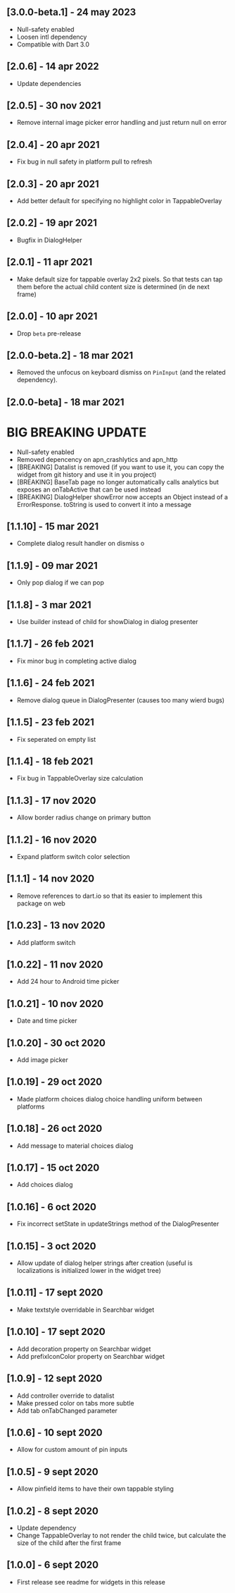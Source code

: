## [3.0.0-beta.1] - 24 may 2023

* Null-safety enabled
* Loosen intl dependency
* Compatible with Dart 3.0

## [2.0.6] - 14 apr 2022

* Update dependencies

## [2.0.5] - 30 nov 2021

* Remove internal image picker error handling and just return null on error

## [2.0.4] - 20 apr 2021

* Fix bug in null safety in platform pull to refresh

## [2.0.3] - 20 apr 2021

* Add better default for specifying no highlight color in TappableOverlay

## [2.0.2] - 19 apr 2021

* Bugfix in DialogHelper

## [2.0.1] - 11 apr 2021

* Make default size for tappable overlay 2x2 pixels. So that tests can tap them before the actual child content size is determined (in de next frame)

## [2.0.0] - 10 apr 2021

* Drop `beta` pre-release

## [2.0.0-beta.2] - 18 mar 2021

* Removed the unfocus on keyboard dismiss on `PinInput` (and the related dependency).

## [2.0.0-beta] - 18 mar 2021

# BIG BREAKING UPDATE

* Null-safety enabled
* Removed depencency on apn_crashlytics and apn_http
* [BREAKING] Datalist is removed (if you want to use it, you can copy the widget from git history and use it in you project)
* [BREAKING] BaseTab page no longer automatically calls analytics but exposes an onTabActive that can be used instead
* [BREAKING] DialogHelper showError now accepts an Object instead of a ErrorResponse. toString is used to convert it into a message

## [1.1.10] - 15 mar 2021

* Complete dialog result handler on dismiss o

## [1.1.9] - 09 mar 2021

* Only pop dialog if we can pop

## [1.1.8] - 3 mar 2021

* Use builder instead of child for showDialog in dialog presenter

## [1.1.7] - 26 feb 2021

* Fix minor bug in completing active dialog

## [1.1.6] - 24 feb 2021

* Remove dialog queue in DialogPresenter (causes too many wierd bugs)

## [1.1.5] - 23 feb 2021

* Fix seperated on empty list

## [1.1.4] - 18 feb 2021

* Fix bug in TappableOverlay size calculation

## [1.1.3] - 17 nov 2020

* Allow border radius change on primary button

## [1.1.2] - 16 nov 2020

* Expand platform switch color selection

## [1.1.1] - 14 nov 2020

* Remove references to dart.io so that its easier to implement this package on web

## [1.0.23] - 13 nov 2020

* Add platform switch

## [1.0.22] - 11 nov 2020

* Add 24 hour to Android time picker

## [1.0.21] - 10 nov 2020

* Date and time picker

## [1.0.20] - 30 oct 2020

* Add image picker

## [1.0.19] - 29 oct 2020

* Made platform choices dialog choice handling uniform between platforms

## [1.0.18] - 26 oct 2020

* Add message to material choices dialog

## [1.0.17] - 15 oct 2020

* Add choices dialog

## [1.0.16] - 6 oct 2020

* Fix incorrect setState in updateStrings method of the DialogPresenter

## [1.0.15] - 3 oct 2020

* Allow update of dialog helper strings after creation (useful is localizations is initialized lower in the widget tree)

## [1.0.11] - 17 sept 2020

* Make textstyle overridable in Searchbar widget

## [1.0.10] - 17 sept 2020

* Add decoration property on Searchbar widget
* Add prefixIconColor property on Searchbar widget

## [1.0.9] - 12 sept 2020

* Add controller override to datalist
* Make pressed color on tabs more subtle
* Add tab onTabChanged parameter

## [1.0.6] - 10 sept 2020

* Allow for custom amount of pin inputs

## [1.0.5] - 9 sept 2020

* Allow pinfield items to have their own tappable styling

## [1.0.2] - 8 sept 2020

* Update dependency
* Change TappableOverlay to not render the child twice, but calculate the size of the child after the first frame

## [1.0.0] - 6 sept 2020

* First release see readme for widgets in this release
